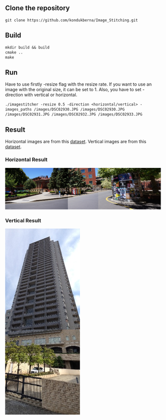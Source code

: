 ## Clone the repository
```
git clone https://github.com/kondukberna/Image_Stitching.git
```

## Build
```
mkdir build && build
cmake ..
make
```

## Run

Have to use firstly -resize flag with the resize rate. If you want to use an image with the original size, it can be set to 1. Also, you have to set -direction with vertical or horizontal.

```
./imagestitcher -resize 0.5 -direction <horizontal/vertical> -images_paths /images/DSC02930.JPG /images/DSC02930.JPG /images/DSC02931.JPG /images/DSC02932.JPG /images/DSC02933.JPG 
```

## Result

Horizontal images are from this [dataset](https://cs.adelaide.edu.au/~tjchin/apap/#Datasets). Vertical images are from this [dataset](https://github.com/visionxiang/Image-Stitching-Dataset#SPHP). 

### Horizontal Result

![](https://github.com/kondukberna/Image_Stitching/blob/main/images/StitchedImage.jpg)

### Vertical Result

![](https://github.com/kondukberna/Image_Stitching/blob/main/images/StitchedImage-Vertical.jpg)
